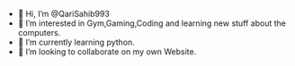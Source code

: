 - 👋 Hi, I’m @QariSahib993
- 👀 I’m interested in Gym,Gaming,Coding and learning new stuff about the computers.
- 🌱 I’m currently learning python.
- 💞️ I’m looking to collaborate on my own Website.
